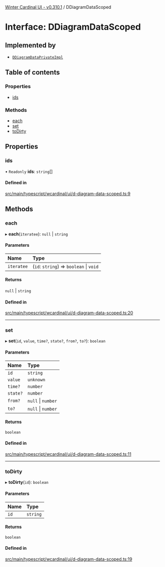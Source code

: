 [Winter Cardinal UI - v0.310.1](../index.md) / DDiagramDataScoped

# Interface: DDiagramDataScoped

## Implemented by

- [`DDiagramDataPrivateImpl`](../classes/DDiagramDataPrivateImpl.md)

## Table of contents

### Properties

- [ids](DDiagramDataScoped.md#ids)

### Methods

- [each](DDiagramDataScoped.md#each)
- [set](DDiagramDataScoped.md#set)
- [toDirty](DDiagramDataScoped.md#todirty)

## Properties

### ids

• `Readonly` **ids**: `string`[]

#### Defined in

[src/main/typescript/wcardinal/ui/d-diagram-data-scoped.ts:9](https://github.com/winter-cardinal/winter-cardinal-ui/blob/v0.310.1/src/main/typescript/wcardinal/ui/d-diagram-data-scoped.ts#L9)

## Methods

### each

▸ **each**(`iteratee`): ``null`` \| `string`

#### Parameters

| Name | Type |
| :------ | :------ |
| `iteratee` | (`id`: `string`) => `boolean` \| `void` |

#### Returns

``null`` \| `string`

#### Defined in

[src/main/typescript/wcardinal/ui/d-diagram-data-scoped.ts:20](https://github.com/winter-cardinal/winter-cardinal-ui/blob/v0.310.1/src/main/typescript/wcardinal/ui/d-diagram-data-scoped.ts#L20)

___

### set

▸ **set**(`id`, `value`, `time?`, `state?`, `from?`, `to?`): `boolean`

#### Parameters

| Name | Type |
| :------ | :------ |
| `id` | `string` |
| `value` | `unknown` |
| `time?` | `number` |
| `state?` | `number` |
| `from?` | ``null`` \| `number` |
| `to?` | ``null`` \| `number` |

#### Returns

`boolean`

#### Defined in

[src/main/typescript/wcardinal/ui/d-diagram-data-scoped.ts:11](https://github.com/winter-cardinal/winter-cardinal-ui/blob/v0.310.1/src/main/typescript/wcardinal/ui/d-diagram-data-scoped.ts#L11)

___

### toDirty

▸ **toDirty**(`id`): `boolean`

#### Parameters

| Name | Type |
| :------ | :------ |
| `id` | `string` |

#### Returns

`boolean`

#### Defined in

[src/main/typescript/wcardinal/ui/d-diagram-data-scoped.ts:19](https://github.com/winter-cardinal/winter-cardinal-ui/blob/v0.310.1/src/main/typescript/wcardinal/ui/d-diagram-data-scoped.ts#L19)
